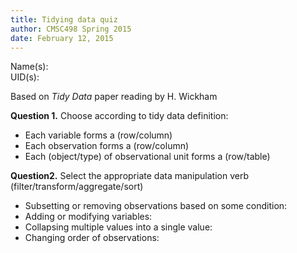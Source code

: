 ```yaml
---
title: Tidying data quiz
author: CMSC498 Spring 2015
date: February 12, 2015
---
```


Name(s):   
UID(s):  

Based on *Tidy Data* paper reading by H. Wickham

**Question 1.** Choose according to tidy data definition:

- Each variable forms a (row/column)
- Each observation forms a (row/column)
- Each (object/type) of observational unit forms a (row/table)

**Question2.** Select the appropriate data manipulation verb (filter/transform/aggregate/sort)

- Subsetting or removing observations based on some condition: 
- Adding or modifying variables: 
- Collapsing multiple values into a single value: 
- Changing order of observations:

